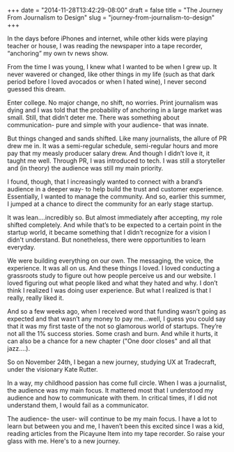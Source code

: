 +++
date = "2014-11-28T13:42:29-08:00"
draft = false
title = "The Journey From Journalism to Design"
slug = "journey-from-journalism-to-design"
+++

In the days before iPhones and internet, while other kids were playing teacher or house, I was reading the newspaper into a tape recorder, “anchoring” my own tv news show.

From the time I was young, I knew what I wanted to be when I grew up. It never wavered or changed, like other things in my life (such as that dark period before I loved avocados or when I hated wine), I never second guessed this dream.

Enter college. No major change, no shift, no worries. Print journalism was dying and I was told that the probability of anchoring in a large market was small. Still, that didn’t deter me. There was something about communication- pure and simple with your audience- that was innate.

But things changed and sands shifted. Like many journalists, the allure of PR drew me in. It was a semi-regular schedule, semi-regular hours and more pay that my measly producer salary drew. And though I didn’t love it, it taught me well. Through PR, I was introduced to tech. I was still a storyteller and (in theory) the audience was still my main priority.

I found, though, that I increasingly wanted to connect with a brand’s audience in a deeper way- to help build the trust and customer experience. Essentially, I wanted to manage the community. And so, earlier this summer, I jumped at a chance to direct the community for an early stage startup.

It was lean....incredibly so. But almost immediately after accepting, my role shifted completely. And while that’s to be expected to a certain point in the startup world, it became something that I didn’t recognize for a vision I didn't understand. But nonetheless, there were opportunities to learn everyday.

We were building everything on our own. The messaging, the voice, the experience. It was all on us. And these things I loved. I loved conducting a grassroots study to figure out how people perceive us and our website. I loved figuring out what people liked and what they hated and why. I don’t think I realized I was doing user experience. But what I realized is that I really, really liked it.

And so a few weeks ago, when I received word that funding wasn’t going as expected and that wasn’t any money to pay me…well, I guess you could say that it was my first taste of the not so glamorous world of startups. They’re not all the 1% success stories. Some crash and burn. And while it hurts, it can also be a chance for a new chapter ("One door closes" and all that jazz….).

So on November 24th, I began a new journey, studying UX at Tradecraft, under the visionary Kate Rutter.

In a way, my childhood passion has come full circle. When I was a journalist, the audience was my main focus. It mattered most that I understood my audience and how to communicate with them.  In critical times, if I did not understand them, I would fail  as a communicator.

The audience- the user- will continue to be my main focus. I have a lot to learn but between you and me, I haven’t been this excited since I was a kid, reading articles from the Picayune Item into my tape recorder. So raise your glass with me. Here's to a new journey.